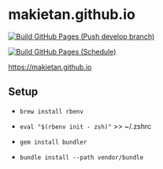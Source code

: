 # makietan.github.io

[![Build GitHub Pages (Push develop branch)](https://github.com/makietan/makietan.github.io/actions/workflows/develop.yml/badge.svg?branch=develop&event=push)](https://github.com/makietan/makietan.github.io/actions/workflows/develop.yml)

[![Build GitHub Pages (Schedule)](https://github.com/makietan/makietan.github.io/actions/workflows/cron.yml/badge.svg?branch=develop&event=schedule)](https://github.com/makietan/makietan.github.io/actions/workflows/cron.yml)

<https://makietan.github.io>

## Setup

- `brew install rbenv`

- `eval "$(rbenv init - zsh)"` >> ~/.zshrc

- `gem install bundler`

- `bundle install --path vendor/bundle`
